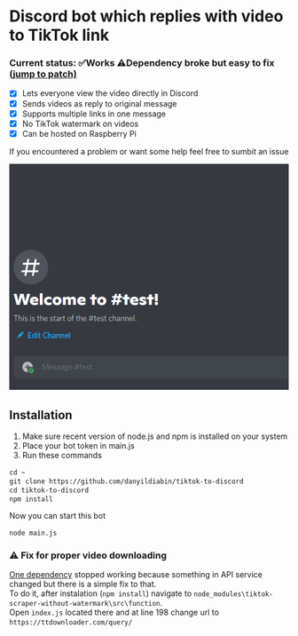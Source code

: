 # Discord bot which replies with video to TikTok link
### Current status: ✅Works ⚠️Dependency broke but easy to fix [(jump to patch)](#-fix-for-proper-video-downloading)
- [X] Lets everyone view the video directly in Discord
- [X] Sends videos as reply to original message
- [X] Supports multiple links in one message
- [X] No TikTok watermark on videos
- [X] Can be hosted on Raspberry Pi

If you encountered a problem or want some help feel free to sumbit an issue

![Bot in action](preview.gif)

Installation 
---
1. Make sure recent version of node.js and npm is installed on your system
2. Place your bot token in main.js
3. Run these commands
```
cd ~
git clone https://github.com/danyildiabin/tiktok-to-discord
cd tiktok-to-discord
npm install
```
Now you can start this bot
```
node main.js
```
### ⚠ Fix for proper video downloading
[One dependency](https://github.com/MRHRTZ/Tiktok-Scraper-Without-Watermark) stopped working because something in API service changed but there is a simple fix to that.  
To do it, after instalation (`npm install`) navigate to `node_modules\tiktok-scraper-without-watermark\src\function`.  
Open `index.js` located there and at line 198 change url to `https://ttdownloader.com/query/`  
